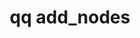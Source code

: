---
category: add
command: add_nodes
optional_options:
- alternate: []
  help: The UUIDs of the unconfigured nodes to add to the cluster. The system adds
    nodes to the cluster in the same order that you list them after this flag.
  name: --node-uuids
  required: false
- alternate: []
  help: The IP addresses of the unconfigured nodes to add to the cluster. The system
    adds nodes to the cluster in the same order that you list them after this flag.
  name: --node-ips
  required: false
- alternate:
  - -A
  help: Add all network-connected, unconfigured nodes to the cluster. This flag does
    not allow specifying the order of the nodes and does not apply to cloud clusters.
  name: --all-unconfigured
  required: false
- alternate: []
  help: The stripe configuration to use
  name: --target-stripe-config
  required: false
- alternate: []
  help: 'The minimum node fault tolerance level for the resulting cluster configuration.
    Note: In certain cases, a lower node fault tolerance level can result in higher
    usable capacity'
  name: --target-max-node-failures
  required: false
- alternate: []
  help: Validate the node-add operation and calculate the resulting usable cluster
    capacity. When you use this flag, Qumulo Core does not add nodes or begin to change
    data protection configuration
  name: --dry-run
  required: false
- alternate: []
  help: Begin the node-add operation without asking for confirmation.
  name: --batch
  required: false
permalink: /qq-cli-command-guide/add/add_nodes.html
positional_options: []
sidebar: qq_cli_command_reference_sidebar
summary: This section explains how to use the <code>qq add_nodes</code> command.
synopsis: Add unconfigured nodes to a Qumulo cluster
title: qq add_nodes
usage: "qq add_nodes [-h] (--node-uuids NODE_UUIDS [NODE_UUIDS ...] | --node-ips NODE_IPS\
  \ [NODE_IPS ...] | --all-unconfigured)\n    [--target-stripe-config BLOCKS_PER_STRIPE\
  \ DATA_BLOCKS_PER_STRIPE] [--target-max-node-failures TARGET_MAX_NODE_FAILURES]\
  \ [--dry-run]\n    [--batch]"
zendesk_source: qq CLI Command Guide

---